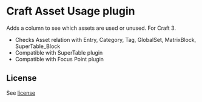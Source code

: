 # Craft Asset Usage plugin

Adds a column to see which assets are used or unused. For Craft 3.

- Checks Asset relation with Entry, Category, Tag, GlobalSet, MatrixBlock, SuperTable_Block
- Compatible with SuperTable plugin
- Compatible with Focus Point plugin

## License

See [license](https://github.com/born05/craft-assetusage/blob/master/LICENSE.md)
